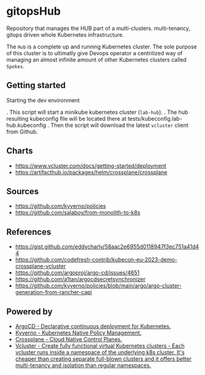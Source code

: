 # gitopsHub
Repository that manages the HUB part of a multi-clusters. multi-tenancy, gitops driven whole Kubernetes infrastructure.

The `Hub` is a complete up and running Kubernetes cluster. The sole purpose of this cluster is to ultimatly give Devops operator
a centrilized way of managing an almost infinite amount of other Kubernetes clusters called `Spokes`.

## Getting started

Starting the dev environment

. This script will start a minikube kubernetes cluster (`lab-hub`).
. The hub resulting kubeconfig file will be located there at tests/kubeconfig.lab-hub.kubeconfig
. Then the script will download the latest `vcluster` client from Github.

## Charts
- https://www.vcluster.com/docs/getting-started/deployment
- https://artifacthub.io/packages/helm/crossplane/crossplane

## Sources
- https://github.com/kyverno/policies
- https://github.com/salaboy/from-monolith-to-k8s

## References
- https://gist.github.com/eddycharly/58aac2e6955d0118947f3ec751a41d44
- https://github.com/codefresh-contrib/kubecon-eu-2023-demo-crossplane-vcluster
- https://github.com/argoproj/argo-cd/issues/4651
- https://github.com/a1tan/argocdsecretsynchronizer
- https://github.com/kyverno/policies/blob/main/argo/argo-cluster-generation-from-rancher-capi


## Powered by
- [ArgoCD - Declarative continuous deployment for Kubernetes.](https://github.com/argoproj/argo-cd)
- [Kyverno - Kubernetes Native Policy Management.](https://github.com/kyverno/kyverno)
- [Crossplane - Cloud Native Control Planes.](https://github.com/crossplane/crossplane)
- [Vcluster - Create fully functional virtual Kubernetes clusters - Each vcluster runs inside a namespace of the underlying k8s cluster. It's cheaper than creating separate full-blown clusters and it offers better multi-tenancy and isolation than regular namespaces.](https://github.com/loft-sh/vcluster)
